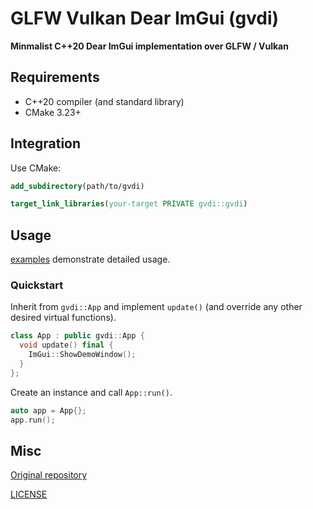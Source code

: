 # GLFW Vulkan Dear ImGui (gvdi)

**Minmalist C++20 Dear ImGui implementation over GLFW / Vulkan**

## Requirements

- C++20 compiler (and standard library)
- CMake 3.23+

## Integration

Use CMake:

```cmake
add_subdirectory(path/to/gvdi)

target_link_libraries(your-target PRIVATE gvdi::gvdi)
```

## Usage

[examples](examples) demonstrate detailed usage.

### Quickstart

Inherit from `gvdi::App` and implement `update()` (and override any other desired virtual functions).

```cpp
class App : public gvdi::App {
  void update() final {
    ImGui::ShowDemoWindow();
  }
};
```

Create an instance and call `App::run()`.

```cpp
auto app = App{};
app.run();
```

## Misc

[Original repository](https://github.com/karnkaul/gvdi)

[LICENSE](LICENSE)
